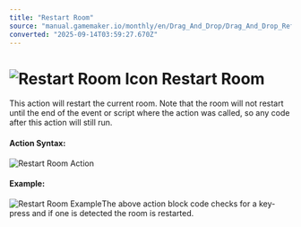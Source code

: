 ```yaml
---
title: "Restart Room"
source: "manual.gamemaker.io/monthly/en/Drag_And_Drop/Drag_And_Drop_Reference/Rooms/Restart_Room.htm"
converted: "2025-09-14T03:59:27.670Z"
---
```


# ![Restart Room Icon](../../../assets/Images/Scripting_Reference/Drag_And_Drop/Reference/Rooms/i_Rooms_Restart_Room.png) Restart Room

This action will restart the current room. Note that the room will not restart until the end of the event or script where the action was called, so any code after this action will still run.

#### Action Syntax:

![Restart Room Action](../../../assets/Images/Scripting_Reference/Drag_And_Drop/Reference/Rooms/a_Rooms_Restart_Room.png)

#### Example:

![Restart Room Example](../../../assets/Images/Scripting_Reference/Drag_And_Drop/Reference/Rooms/e_Rooms_Restart_Room.png)The above action block code checks for a key-press and if one is detected the room is restarted.